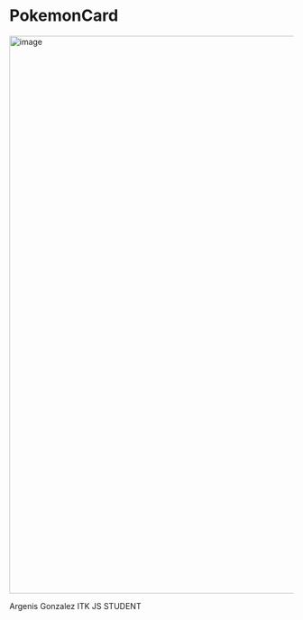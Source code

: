 # PokemonCard

<img width="990" alt="image" src="https://user-images.githubusercontent.com/113387032/192381037-b495f9c6-66b8-4c83-a87c-d441291fda61.png">



Argenis Gonzalez
ITK JS STUDENT
